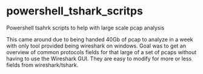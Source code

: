 # powershell_tshark_scritps
Powershell tsahrk scripts to help with large scale pcap analysis

This came around due to being handed 40Gb of pcap to analyze in a week with only tool provided being wireshark on windows. Goal was to get an overview of common protocols fields for that large of a set of pcaps without having to use the Wireshark GUI. They are easy to modify for more or less fields from wireshark/tshark.

